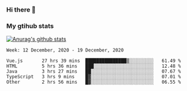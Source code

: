 ### Hi there 👋

### My gtihub stats

[![Anurag's github stats](https://github-readme-stats.vercel.app/api?username=gaozhidong)](https://github.com/gaozhidong/github-readme-stats)

<!--START_SECTION:waka-->
```text
Week: 12 December, 2020 - 19 December, 2020

Vue.js       27 hrs 39 mins  ███████████████▒░░░░░░░░░   61.49 % 
HTML         5 hrs 36 mins   ███░░░░░░░░░░░░░░░░░░░░░░   12.48 % 
Java         3 hrs 27 mins   ██░░░░░░░░░░░░░░░░░░░░░░░   07.67 % 
TypeScript   3 hrs 9 mins    █▓░░░░░░░░░░░░░░░░░░░░░░░   07.01 % 
Other        2 hrs 56 mins   █▓░░░░░░░░░░░░░░░░░░░░░░░   06.55 % 
```
<!--END_SECTION:waka-->
